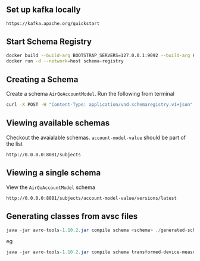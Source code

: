 ## Set up kafka locally

```https
https://kafka.apache.org/quickstart
```

## Start Schema Registry

```bash
docker build --build-arg BOOTSTRAP_SERVERS=127.0.0.1:9092 --build-arg HOST_NAME=schema-registry -t stage-airqo-schema-registry .
docker run -d --network=host schema-registry
```

## Creating a Schema

Create a schema `AirQoAccountModel`. Run the following from terminal

```bash
curl -X POST -H "Content-Type: application/vnd.schemaregistry.v1+json" --data '{"schema": "{\"namespace\": \"net.airqo.models\",  \"type\": \"record\", \"name\": \"AirQoAccountModel\", \"fields\": [{\"name\": \"firstName\", \"type\": \"string\"}, {\"name\": \"lastName\", \"type\": \"string\"},  {\"name\": \"emailAddress\", \"type\": \"string\" }]}"}' http://0.0.0.0:8081/subjects/account-model-value/versions
```

## Viewing available schemas

Checkout the avaialable schemas. `account-model-value` should be part of the list

```http
http://0.0.0.0:8081/subjects
```

## Viewing a single schema

View the `AirQoAccountModel` schema

```http
http://0.0.0.0:8081/subjects/account-model-value/versions/latest
```

## Generating classes from avsc files

```java
java -jar avro-tools-1.10.2.jar compile schema <schema> ./generated-schema/
```

eg

```java
java -jar avro-tools-1.10.2.jar compile schema transformed-device-measurements.avsc ./generated-schema/
```

